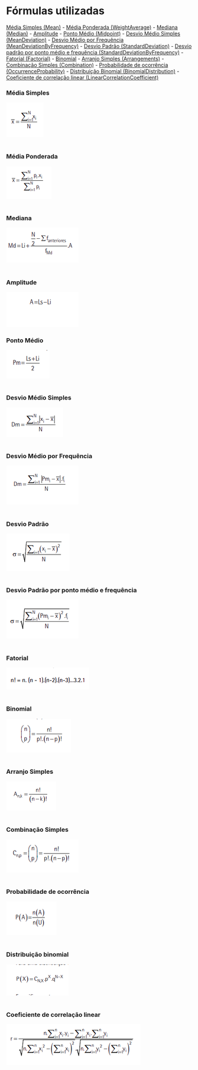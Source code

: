 # **Fórmulas utilizadas**

[Média Simples (Mean)](#média-simples) - [Média Ponderada (WeightAverage)](#média-ponderada) - [Mediana (Median)](#mediana) - [Amplitude](#amplitude) - [Ponto Médio (Midpoint)](#ponto-médio) - [Desvio Médio Simples (MeanDeviation)](#desvio-médio-simples) - [Desvio Médio por Frequência (MeanDeviationByFrequency)](#desvio-médio-por-frequência) - [Desvio Padrão (StandardDeviation)](#desvio-padrão) - [Desvio padrão por ponto médio e frequência (StandardDeviationByFrequency)](#desvio-padrão-por-ponto-médio-e-frequência) - [Fatorial (Factorial)](#fatorial) - [Binomial](#binomial) - [Arranjo Simples (Arrangements)](#arranjo-simples) - [Combinação Simples (Combination)](#combinação-simples) - [Probabilidade de ocorrência (OccurrenceProbability)](#probabilidade-de-ocorrência) - [Distribuição Binomial (BinomialDistribution)](#distribuição-binomial) - [Coeficiente de correlação linear (LinearCorrelationCoefficient)](#coeficiente-de-correlação-linear)

### Média Simples

 <img src="./media-simples.png">

#

### Média Ponderada

<img src="./media-ponderada.png">

#

### Mediana

 <img src="./mediana.png">

#

### Amplitude

 <img src="./amplitude.png">

### Ponto Médio

 <img src="./ponto-medio.png">

#

### Desvio Médio Simples

 <img src="./desvio-medio-simples.png">

#

### Desvio Médio por Frequência

 <img src="./desvio-medio-por-frequencia.png"> 
 
#

### Desvio Padrão

 <img src="./desvio-padrao.png">

#

### Desvio Padrão por ponto médio e frequência

 <img src="./desvio-padrao-frequencia.png">

#

### Fatorial

 <img src="./fatorial.png">

#

### Binomial

 <img src="./binomial.png">

#

### Arranjo Simples

 <img src="./arranjo-simples.png">

#

### Combinação Simples

 <img src="./combinacao-simples.png">

#

### Probabilidade de ocorrência

 <img src="./probabilidade.png">

#

### Distribuição binomial

 <img src="./distribuicao-binomial.png">

#

### Coeficiente de correlação linear

 <img src="./coeficiente-de-correlacao-linear.png">

